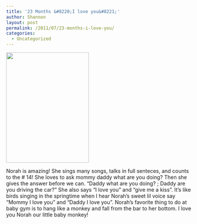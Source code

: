 ```yaml
---
title: '23 Months &#8220;I love you&#8221;'
author: Shannon
layout: post
permalink: /2011/07/23-months-i-love-you/
categories:
  - Uncategorized
---
```

[<img src="http://braunerpots.com/blog/wp-content/uploads/2011/07/IMG_20110706_144312-224x300.jpg" alt="" title="IMG_20110706_144312" width="224" height="300" class="alignnone size-medium wp-image-1857" />][1] 

Norah is amazing! She sings many songs, talks in full senteces, and counts to the # 14! She loves to ask mommy daddy what are you doing? Then she gives the answer before we can. &#8220;Daddy what are you doing? ; Daddy are you driving the car?&#8221; She also says &#8220;I love you&#8221; and &#8220;give me a kiss&#8221;. It&#8217;s like birds singing in the springtime when I hear Norah&#8217;s sweet lil voice say &#8220;Mommy I love you&#8221; and &#8220;Daddy I love you&#8221;. Norah&#8217;s favorite thing to do at baby gym is to hang like a monkey and fall from the bar to her bottom. I love you Norah our little baby monkey!

 [1]: http://braunerpots.com/blog/wp-content/uploads/2011/07/IMG_20110706_144312.jpg